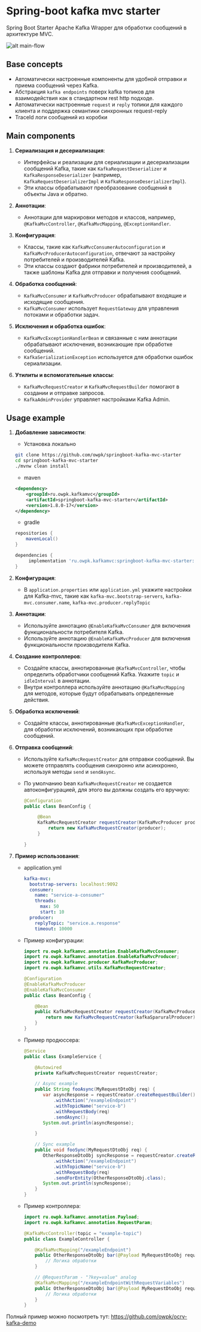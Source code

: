 # Spring-boot kafka mvc starter

Spring Boot Starter Apache Kafka Wrapper для обработки сообщений в архитектуре MVC.

![alt main-flow](./doc/flow.png)

## Base concepts

- Автоматически настроенные компоненты для удобной отправки и приема сообщений через Kafka.
- Абстракция `kafka endpoints` поверх kafka топиков для взаимодействия как в стандартном rest http подходе.
- Автоматически настроенные `request` и `reply` топики для каждого клиента и поддержка семантики синхронных request-reply
- TraceId логи сообщений из коробки

## Main components

1. **Сериализация и десериализация**:

   - Интерфейсы и реализации для сериализации и десериализации сообщений Kafka, такие как `KafkaRequestDeserializer` и `KafkaResponseDeserializer` (например, `KafkaRequestDeserializerImpl` и `KafkaResponseDeserializerImpl`).
   - Эти классы обрабатывают преобразование сообщений в объекты Java и обратно.

2. **Аннотации**:

   - Аннотации для маркировки методов и классов, например, `@KafkaMvcController`, `@KafkaMvcMapping`, `@ExceptionHandler`.

3. **Конфигурация**:

   - Классы, такие как `KafkaMvcConsumerAutoconfiguration` и `KafkaMvcProducerAutoconfiguration`, отвечают за настройку потребителей и производителей Kafka.
   - Эти классы создают фабрики потребителей и производителей, а также шаблоны Kafka для отправки и получения сообщений.

4. **Обработка сообщений**:

   - `KafkaMvcConsumer` и `KafkaMvcProducer` обрабатывают входящие и исходящие сообщения.
   - `KafkaMvcConsumer` использует `RequestGateway` для управления потоками и обработки задач.

5. **Исключения и обработка ошибок**:

   - `KafkaMvcExceptionHandlerBean` и связанные с ним аннотации обрабатывают исключения, возникающие при обработке сообщений.
   - `KafkaSerializationException` используется для обработки ошибок сериализации.

6. **Утилиты и вспомогательные классы**:
   - `KafkaMvcRequestCreator` и `KafkaMvcRequestBuilder` помогают в создании и отправке запросов.
   - `KafkaAdminProvider` управляет настройками Kafka Admin.

## Usage example

1. **Добавление зависимости**:

   - Установка локально

   ```sh
   git clone https://github.com/owpk/springboot-kafka-mvc-starter
   cd springboot-kafka-mvc-starter
   ./mvnw clean install
   ```

   - maven

   ```xml
   <dependency>
       <groupId>ru.owpk.kafkamvc</groupId>
       <artifactId>springboot-kafka-mvc-starter</artifactId>
       <version>1.8.0-17</version>
   </dependency>
   ```

   - gradle

   ```groovy
   repositories {
       mavenLocal()
   }

   dependencies {
        implementation 'ru.owpk.kafkamvc:springboot-kafka-mvc-starter:1.8.0-17'
   }
   ```

2. **Конфигурация**:

   - В `application.properties` или `application.yml` укажите настройки для Kafka-mvc, такие как
     `kafka-mvc.bootstrap-servers`, `kafka-mvc.consumer.name`, `kafka-mvc.producer.replyTopic`

3. **Аннотации**:

   - Используйте аннотацию `@EnableKafkaMvcConsumer` для включения функциональности потребителя Kafka.
   - Используйте аннотацию `@EnableKafkaMvcProducer` для включения функциональности производителя Kafka.

4. **Создание контроллеров**:

   - Создайте классы, аннотированные `@KafkaMvcController`, чтобы определить обработчики сообщений Kafka. Укажите `topic` и `idleInterval` в аннотации.
   - Внутри контроллера используйте аннотацию `@KafkaMvcMapping` для методов, которые будут обрабатывать определенные действия.

5. **Обработка исключений**:

   - Создайте классы, аннотированные `@KafkaMvcExceptionHandler`, для обработки исключений, возникающих при обработке сообщений.

6. **Отправка сообщений**:

   - Используйте `KafkaMvcRequestCreator` для отправки сообщений. Вы можете отправлять сообщения синхронно или асинхронно, используя методы `send` и `sendAsync`.
   - По умолчанию bean `KafkaMvcRequestCreator` не создается автоконфигурацией, для этого вы должны создать его вручную:

     ```java
     @Configuration
     public class BeanConfig {

          @Bean
          KafkaMvcRequestCreator requestCreator(KafkaMvcProducer producer) {
              return new KafkaMvcRequestCreator(producer);
          }

     }
     ```

7. **Пример использования**:

   - application.yml

     ```yml
     kafka-mvc:
       bootstrap-servers: localhost:9092
       consumer:
         name: "service-a-consumer"
         threads:
           max: 50
           start: 10
       producer:
         replyTopic: "service.a.response"
         timeout: 10000
     ```

   - Пример конфигурации:

     ```java
     import ru.owpk.kafkamvc.annotation.EnableKafkaMvcConsumer;
     import ru.owpk.kafkamvc.annotation.EnableKafkaMvcProducer;
     import ru.owpk.kafkamvc.producer.KafkaMvcProducer;
     import ru.owpk.kafkamvc.utils.KafkaMvcRequestCreator;

     @Configuration
     @EnableKafkaMvcProducer
     @EnableKafkaMvcConsumer
     public class BeanConfig {

         @Bean
         public KafkaMvcRequestCreator requestCreator(KafkaMvcProducer kafkaSparuralProducer) {
             return new KafkaMvcRequestCreator(kafkaSparuralProducer);
         }
     }
     ```

   - Пример продюссера:

     ```java
     @Service
     public class ExampleService {

         @Autowired
         private KafkaMvcRequestCreator requestCreator;

         // Async example
         public String fooAsync(MyRequestDtoObj req) {
            var asyncResponse = requestCreator.createRequestBuilder()
                .withAction("/exampleEndpoint")
                .withTopicName("service-b")
                .withRequestBody(req)
                .sendAsync();
            System.out.println(asyncResponse);

         }

         // Sync example
         public void fooSync(MyRequestDtoObj req) {
            OtherResponseDtoObj syncResponse = requestCreator.createRequestBuilder()
                .withAction("/exampleEndpoint")
                .withTopicName("service-b")
                .withRequestBody(req)
                .sendForEntity(OtherResponseDtoObj.class);
            System.out.println(syncResponse);
         }
     }
     ```

   - Пример контроллера:

     ```java
     import ru.owpk.kafkamvc.annotation.Payload;
     import ru.owpk.kafkamvc.annotation.RequestParam;

     @KafkaMvcController(topic = "example-topic")
     public class ExampleController {

         @KafkaMvcMapping("/exampleEndpoint")
         public OtherResponseDtoObj bar(@Payload MyRequestDtoObj request) {
             // Логика обработки
         }

         // @RequestParam - "?key=value" analog
         @KafkaMvcMapping("/exampleEndpointWithRequestVariables")
         public OtherResponseDtoObj bar(@Payload MyRequestDtoObj request, @RequestParam Integer count) {
             // Логика обработки
         }
     }
     ```

Полный пример можно посмотреть тут: https://github.com/owpk/ocrv-kafka-demo
